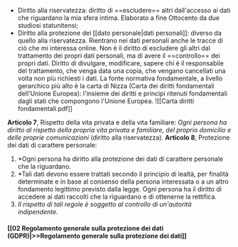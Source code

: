 - Diritto alla riservatezza: diritto di ==escludere== altri dall'accesso ai dati che riguardano la mia sfera intima. Elaborato a fine Ottocento da due studiosi statunitensi;
- Diritto alla protezione dei [[dato personale|dati personali]]: diverso da quello alla riservatezza. Rientrano nei dati personali anche le tracce di ciò che mi interessa online. Non è il diritto di escludere gli altri dal trattamento dei propri dati personali, ma di avere il ==controllo== dei propri dati. Diritto di divulgare, modificare, sapere chi è il responsabile del trattamento, che venga data una copia, che vengano cancellati una volta non più richiesti i dati.
La fonte normativa fondamentale, a livello gerarchico più alto è la carta di Nizza (Carta dei diritti fondamentali dell'Unione Europea): l'insieme dei diritti e principi ritenuti fondamentali dagli stati che compongono l'Unione Europea.
![[Carta diritti fondamentali.pdf]]

**Articolo 7**, Rispetto della vita privata e della vita familiare: *Ogni persona ha diritto al rispetto della propria vita privata e familiare, del proprio domicilio e delle proprie comunicazioni* (diritto alla riservatezza).
**Articolo 8**, Protezione dei dati di carattere personale:
1. *Ogni persona ha diritto alla protezione dei dati di carattere personale che la riguardano.
2. *Tali dati devono essere trattati secondo il principio di lealtà, per finalità determinate e in base al consenso della persona interessata o a un altro fondamento legittimo previsto dalla legge. Ogni persona ha il diritto di accedere ai dati raccolti che la riguardano e di ottenerne la rettifica.
3. *Il rispetto di tali regole è soggetto al controllo di un'autorità indipendente.*
#### [[02 Regolamento generale sulla protezione dei dati (GDPR)|>>Regolamento generale sulla protezione dei dati]]